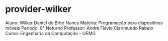 # provider-wilker
Aluno: Wilker Daniel de Brito Nunes
Matéria: Programação para dispositivos móveis
Período: 9° Noturno
Professor: André Flávio Clarimundo Rabelo
Curso: Engenharia da Computação - UEMG

